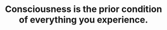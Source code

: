 ---
title: Consciousness is the prior condition of everything you experience.
tags: experience self buddhism consciousness waking-up
---